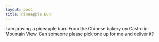 ```yaml
---
layout: post
title: Pineapple Bun
---
```


I am craving a pineapple bun. From the Chinese bakery on Castro in Mountain View. Can someone please pick one up for me and deliver it?
